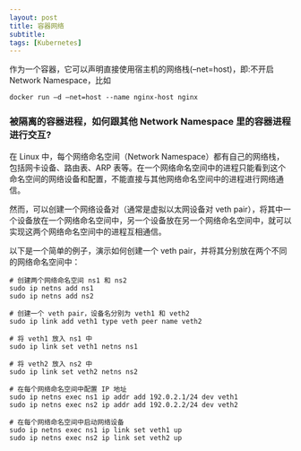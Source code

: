 ```yaml
---
layout: post
title: 容器网络
subtitle:
tags: [Kubernetes]
---
```


作为一个容器，它可以声明直接使用宿主机的网络栈(–net=host)，即:不开启 Network Namespace，比如

```shell
docker run –d –net=host --name nginx-host nginx
```


### 被隔离的容器进程，如何跟其他 Network Namespace 里的容器进程进行交互?

在 Linux 中，每个网络命名空间（Network Namespace）都有自己的网络栈，包括网卡设备、路由表、ARP 表等。在一个网络命名空间中的进程只能看到这个命名空间的网络设备和配置，不能直接与其他网络命名空间中的进程进行网络通信。

然而，可以创建一个网络设备对（通常是虚拟以太网设备对 veth pair），将其中一个设备放在一个网络命名空间中，另一个设备放在另一个网络命名空间中，就可以实现这两个网络命名空间中的进程互相通信。


以下是一个简单的例子，演示如何创建一个 veth pair，并将其分别放在两个不同的网络命名空间中：

```shell
# 创建两个网络命名空间 ns1 和 ns2
sudo ip netns add ns1
sudo ip netns add ns2

# 创建一个 veth pair，设备名分别为 veth1 和 veth2
sudo ip link add veth1 type veth peer name veth2

# 将 veth1 放入 ns1 中
sudo ip link set veth1 netns ns1

# 将 veth2 放入 ns2 中
sudo ip link set veth2 netns ns2

# 在每个网络命名空间中配置 IP 地址
sudo ip netns exec ns1 ip addr add 192.0.2.1/24 dev veth1
sudo ip netns exec ns2 ip addr add 192.0.2.2/24 dev veth2

# 在每个网络命名空间中启动网络设备
sudo ip netns exec ns1 ip link set veth1 up
sudo ip netns exec ns2 ip link set veth2 up

```